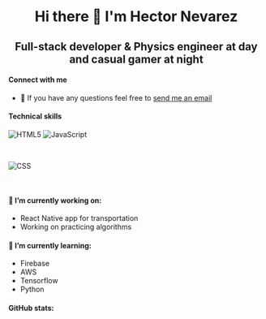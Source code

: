 <h1 align="center">
Hi there 👋 I'm Hector Nevarez
</h1>

<h2 align="center">
Full-stack developer & Physics engineer at day and casual gamer at night
</h2>

#### Connect with me

- 💬 If you have any questions feel free to <a href="mailto:hanevarezg@gmail.com?subject=Email from Github README">send me an email</a>

#### Technical skills
![HTML5](https://img.shields.io/badge/Code-HTML5-%23E34F26.svg?style=plastic&logo=html5&logoColor=%23E34F26)
![JavaScript](https://img.shields.io/badge/Code-JavaScript-yellow.svg?style=plastic&logo=javascript&logoColor=%23F7DF1E)


</br>

![CSS](https://img.shields.io/badge/Style-CSS-%231572B6.svg?style=plastic&logo=css3&logoColor=white)

</br>


#### 🔭 I’m currently working on:

- React Native app for transportation
- Working on practicing algorithms

#### 🌱 I’m currently learning:

- Firebase
- AWS
- Tensorflow
- Python

#### GitHub stats:

<!--
**hector-nevarez/hector-nevarez** is a ✨ _special_ ✨ repository because its `README.md` (this file) appears on your GitHub profile.

Here are some ideas to get you started:


- 🌱 I’m currently learning ...
- 👯 I’m looking to collaborate on ...
- 🤔 I’m looking for help with ...
- 💬 Ask me about ...
- 📫 How to reach me: ...
- 😄 Pronouns: ...
- ⚡ Fun fact: ...
-->
